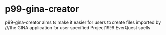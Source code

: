 # p99-gina-creator
p99-gina-creator aims to make it easier for users to create files imported by  ///the GINA application for user specified Project1999 EverQuest spells
